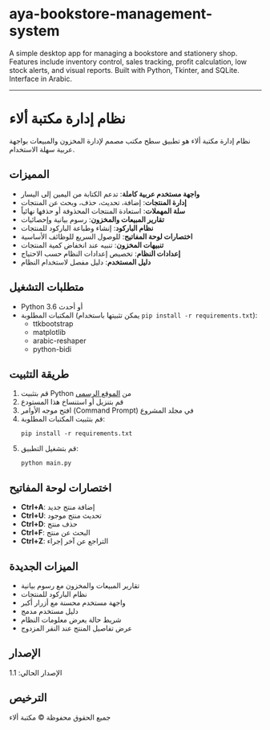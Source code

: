 # aya-bookstore-management-system
A simple desktop app for managing a bookstore and stationery shop. Features include inventory control, sales tracking, profit calculation, low stock alerts, and visual reports. Built with Python, Tkinter, and SQLite. Interface in Arabic.
___________________________________
# نظام إدارة مكتبة ألاء

نظام إدارة مكتبة ألاء هو تطبيق سطح مكتب مصمم لإدارة المخزون والمبيعات بواجهة عربية سهلة الاستخدام.

## المميزات

- **واجهة مستخدم عربية كاملة**: تدعم الكتابة من اليمين إلى اليسار
- **إدارة المنتجات**: إضافة، تحديث، حذف، وبحث عن المنتجات
- **سلة المهملات**: استعادة المنتجات المحذوفة أو حذفها نهائياً
- **تقارير المبيعات والمخزون**: رسوم بيانية وإحصائيات
- **نظام الباركود**: إنشاء وطباعة الباركود للمنتجات
- **اختصارات لوحة المفاتيح**: للوصول السريع للوظائف الأساسية
- **تنبيهات المخزون**: تنبيه عند انخفاض كمية المنتجات
- **إعدادات النظام**: تخصيص إعدادات النظام حسب الاحتياج
- **دليل المستخدم**: دليل مفصل لاستخدام النظام

## متطلبات التشغيل

- Python 3.6 أو أحدث
- المكتبات المطلوبة (يمكن تثبيتها باستخدام `pip install -r requirements.txt`):
  - ttkbootstrap
  - matplotlib
  - arabic-reshaper
  - python-bidi

## طريقة التثبيت

1. قم بتثبيت Python من [الموقع الرسمي](https://www.python.org/downloads/)
2. قم بتنزيل أو استنساخ هذا المستودع
3. افتح موجه الأوامر (Command Prompt) في مجلد المشروع
4. قم بتثبيت المكتبات المطلوبة:
   ```
   pip install -r requirements.txt
   ```
5. قم بتشغيل التطبيق:
   ```
   python main.py
   ```

## اختصارات لوحة المفاتيح

- **Ctrl+A**: إضافة منتج جديد
- **Ctrl+U**: تحديث منتج موجود
- **Ctrl+D**: حذف منتج
- **Ctrl+F**: البحث عن منتج
- **Ctrl+Z**: التراجع عن آخر إجراء

## الميزات الجديدة

- تقارير المبيعات والمخزون مع رسوم بيانية
- نظام الباركود للمنتجات
- واجهة مستخدم محسنة مع أزرار أكبر
- دليل مستخدم مدمج
- شريط حالة يعرض معلومات النظام
- عرض تفاصيل المنتج عند النقر المزدوج

## الإصدار

الإصدار الحالي: 1.1

## الترخيص

جميع الحقوق محفوظة © مكتبة ألاء
